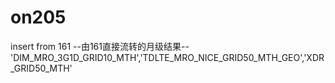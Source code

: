 # on205
insert from 161
--由161直接流转的月级结果--'DIM_MRO_3G1D_GRID10_MTH','TDLTE_MRO_NICE_GRID50_MTH_GEO','XDR_GRID50_MTH'
